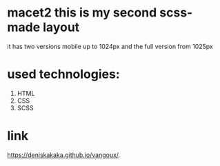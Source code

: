 # macet2 this is my second scss-made layout
it has two versions mobile up to 1024px and the full version from 1025px

# used technologies: 
<ol>
  <li>HTML</li>
  <li>CSS</li>
  <li>SCSS</li>
</ol>

# link
https://deniskakaka.github.io/vangoux/.

